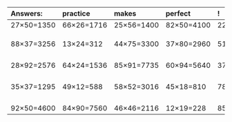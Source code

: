 | Answers: | practice | makes | perfect | ! |
| :--- | :--- | :--- | :--- | :--- |
| 27×50=1350 | 66×26=1716 | 25×56=1400 | 82×50=4100 | 22×70=1540 | 
|   |   |   |   |   | 
|   |   |   |   |   | 
|   |   |   |   |   | 
| 88×37=3256 | 13×24=312 | 44×75=3300 | 37×80=2960 | 51×89=4539 | 
|   |   |   |   |   | 
|   |   |   |   |   | 
|   |   |   |   |   | 
|   |   |   |   |   | 
| 28×92=2576 | 64×24=1536 | 85×91=7735 | 60×94=5640 | 37×68=2516 | 
|   |   |   |   |   | 
|   |   |   |   |   | 
|   |   |   |   |   | 
|   |   |   |   |   | 
| 35×37=1295 | 49×12=588 | 58×52=3016 | 45×18=810 | 78×46=3588 | 
|   |   |   |   |   | 
|   |   |   |   |   | 
|   |   |   |   |   | 
|   |   |   |   |   | 
| 92×50=4600 | 84×90=7560 | 46×46=2116 | 12×19=228 | 85×90=7650 | 
